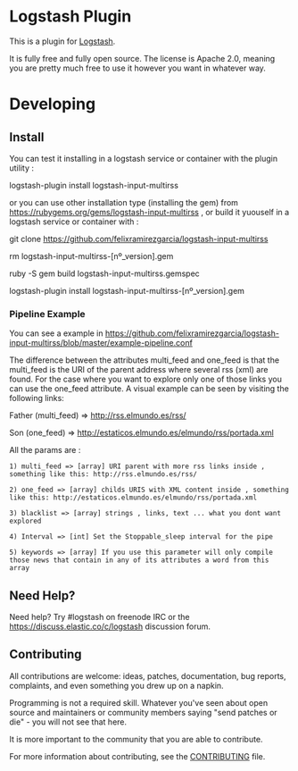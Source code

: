 # Logstash Plugin

This is a plugin for [Logstash](https://github.com/elastic/logstash).

It is fully free and fully open source. The license is Apache 2.0, meaning you are pretty much free to use it however you want in whatever way.

# Developing

## Install

You can test it installing in a logstash service or container with the plugin utility :

logstash-plugin install logstash-input-multirss

or you can use other installation type (installing the gem) from https://rubygems.org/gems/logstash-input-multirss , or build it yuouself in a logstash service or container with :

git clone https://github.com/felixramirezgarcia/logstash-input-multirss

rm logstash-input-multirss-[nº_version].gem

ruby -S gem build logstash-input-multirss.gemspec

logstash-plugin install logstash-input-multirss-[nº_version].gem

### Pipeline Example

You can see a example in https://github.com/felixramirezgarcia/logstash-input-multirss/blob/master/example-pipeline.conf

The difference between the attributes multi_feed and one_feed is that the multi_feed is the URI of the parent address where several rss (xml) are found. For the case where you want to explore only one of those links you can use the one_feed attribute. A visual example can be seen by visiting the following links:

Father (multi_feed) => http://rss.elmundo.es/rss/

Son (one_feed) => http://estaticos.elmundo.es/elmundo/rss/portada.xml

All the params are :

    1) multi_feed => [array] URI parent with more rss links inside , something like this: http://rss.elmundo.es/rss/  
    
    2) one_feed => [array] childs URIS with XML content inside , something like this: http://estaticos.elmundo.es/elmundo/rss/portada.xml 
    
    3) blacklist => [array] strings , links, text ... what you dont want explored
    
    4) Interval => [int] Set the Stoppable_sleep interval for the pipe
    
    5) keywords => [array] If you use this parameter will only compile those news that contain in any of its attributes a word from this array

## Need Help?

Need help? Try #logstash on freenode IRC or the https://discuss.elastic.co/c/logstash discussion forum.


## Contributing

All contributions are welcome: ideas, patches, documentation, bug reports, complaints, and even something you drew up on a napkin.

Programming is not a required skill. Whatever you've seen about open source and maintainers or community members  saying "send patches or die" - you will not see that here.

It is more important to the community that you are able to contribute.

For more information about contributing, see the [CONTRIBUTING](https://github.com/elastic/logstash/blob/master/CONTRIBUTING.md) file.

